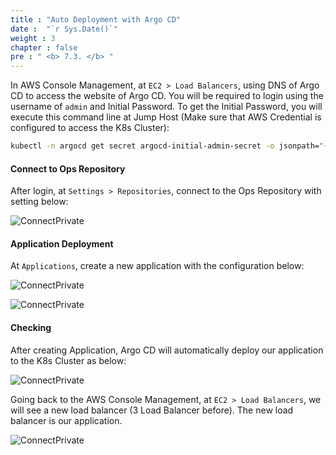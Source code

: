 ```yaml
---
title : "Auto Deployment with Argo CD"
date :  "`r Sys.Date()`" 
weight : 3 
chapter : false
pre : " <b> 7.3. </b> "
---
```


In AWS Console Management, at `EC2 > Load Balancers`, using DNS of Argo CD to access the website of Argo CD. You will be required to login using the username of `admin` and Initial Password. To get the Initial Password, you will execute this command line at Jump Host (Make sure that AWS Credential is configured to access the K8s Cluster):

```sh
kubectl -n argocd get secret argocd-initial-admin-secret -o jsonpath="{.data.password}" | base64 -d
```

#### Connect to Ops Repository

After login, at `Settings > Repositories`, connect to the Ops Repository with setting below:


![ConnectPrivate](/FCJ2024-Workshop2/images/7-argocd-autodeploy/7.3-argocd/ArgoCD_Deploy0.png)

#### Application Deployment

At `Applications`, create a new application with the configuration below:

![ConnectPrivate](/FCJ2024-Workshop2/images/7-argocd-autodeploy/7.3-argocd/ArgoCD_Deploy1.png)

![ConnectPrivate](/FCJ2024-Workshop2/images/7-argocd-autodeploy/7.3-argocd/ArgoCD_Deploy2.png)

#### Checking

After creating Application, Argo CD will automatically deploy our application to the K8s Cluster as below:

![ConnectPrivate](/FCJ2024-Workshop2/images/7-argocd-autodeploy/7.3-argocd/ArgoCD_Deploy3.png)

Going back to the AWS Console Management, at `EC2 > Load Balancers`, we will see a new load balancer (3 Load Balancer before). The new load balancer is our application.

![ConnectPrivate](/FCJ2024-Workshop2/images/7-argocd-autodeploy/7.3-argocd/ArgoCD_Deploy4.png)
